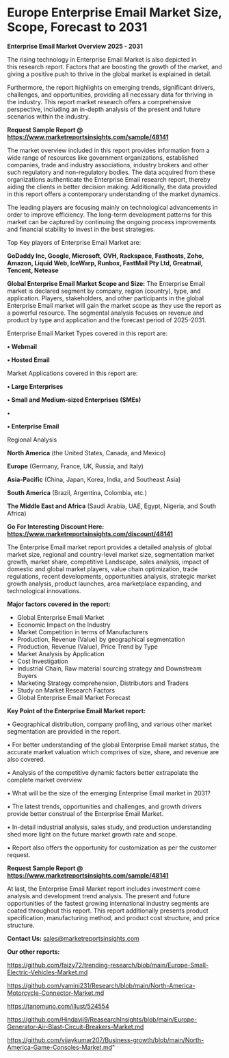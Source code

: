 # Europe Enterprise Email Market Size, Scope, Forecast to 2031

<Strong> Enterprise Email Market Overview 2025 - 2031</strong>

The rising technology in Enterprise Email Market is also depicted in this research report. Factors that are boosting the growth of the market, and giving a positive push to thrive in the global market is explained in detail.

Furthermore, the report highlights on emerging trends, significant drivers, challenges, and opportunities, providing all necessary data for thriving in the industry. This report market research offers a comprehensive perspective, including an in-depth analysis of the present and future scenarios within the industry.

<strong>Request Sample Report @ <a href=https://www.marketreportsinsights.com/sample/48141>https://www.marketreportsinsights.com/sample/48141</a></strong>

The market overview included in this report provides information from a wide range of resources like government organizations, established companies, trade and industry associations, industry brokers and other such regulatory and non-regulatory bodies. The data acquired from these organizations authenticate the Enterprise Email research report, thereby aiding the clients in better decision making. Additionally, the data provided in this report offers a contemporary understanding of the market dynamics.

The leading players are focusing mainly on technological advancements in order to improve efficiency. The long-term development patterns for this market can be captured by continuing the ongoing process improvements and financial stability to invest in the best strategies.

Top Key players of Enterprise Email Market are:

<strong>GoDaddy Inc, Google, Microsoft, OVH, Rackspace, Fasthosts, Zoho, Amazon, Liquid Web, IceWarp, Runbox, FastMail Pty Ltd, Greatmail, Tencent, Netease</strong>

<strong><b>Global Enterprise Email Market Scope and Size:</b></strong>
The Enterprise Email market is declared segment by company, region (country), type, and application. Players, stakeholders, and other participants in the global Enterprise Email market will gain the market scope as they use the report as a powerful resource. The segmental analysis focuses on revenue and product by type and application and the forecast period of 2025-2031.

Enterprise Email Market Types covered in this report are:

<strong>•  Webmail

•  Hosted Email</strong>

Market Applications covered in this report are:

<strong>•  Large Enterprises

•  Small and Medium-sized Enterprises (SMEs)

•  

•  Enterprise Email</strong> 

Regional Analysis

<strong>North America</strong> (the United States, Canada, and Mexico)

<strong>Europe</strong> (Germany, France, UK, Russia, and Italy)

<strong>Asia-Pacific</strong> (China, Japan, Korea, India, and Southeast Asia)

<strong>South America</strong> (Brazil, Argentina, Colombia, etc.)

<strong>The Middle East and Africa</strong> (Saudi Arabia, UAE, Egypt, Nigeria, and South Africa)

<strong>Go For Interesting Discount Here: <a href=https://www.marketreportsinsights.com/discount/48141>https://www.marketreportsinsights.com/discount/48141</a></strong>

The Enterprise Email market report provides a detailed analysis of global market size, regional and country-level market size, segmentation market growth, market share, competitive Landscape, sales analysis, impact of domestic and global market players, value chain optimization, trade regulations, recent developments, opportunities analysis, strategic market growth analysis, product launches, area marketplace expanding, and technological innovations.

<strong><b>Major factors covered in the report:</b></strong>
<ul>
  <li>Global Enterprise Email Market </li>
  <li>Economic Impact on the Industry</li>
  <li>Market Competition in terms of Manufacturers</li>
  <li>Production, Revenue (Value) by geographical segmentation</li>
  <li>Production, Revenue (Value), Price Trend by Type</li>
  <li>Market Analysis by Application</li>
  <li>Cost Investigation</li>
  <li>Industrial Chain, Raw material sourcing strategy and Downstream Buyers</li>
  <li>Marketing Strategy comprehension, Distributors and Traders</li>
  <li>Study on Market Research Factors</li>
  <li>Global Enterprise Email Market Forecast</li>
</ul>

<strong><b>Key Point of the Enterprise Email Market report:</b></strong>

• Geographical distribution, company profiling, and various other market segmentation are provided in the report.

• For better understanding of the global Enterprise Email market status, the accurate market valuation which comprises of size, share, and revenue are also covered.

• Analysis of the competitive dynamic factors better extrapolate the complete market overview

• What will be the size of the emerging Enterprise Email market in 2031?

• The latest trends, opportunities and challenges, and growth drivers provide better construal of the Enterprise Email Market.

• In-detail industrial analysis, sales study, and production understanding shed more light on the future market growth rate and scope.

• Report also offers the opportunity for customization as per the customer request.

<strong>Request Sample Report @ <a href=https://www.marketreportsinsights.com/sample/48141>https://www.marketreportsinsights.com/sample/48141</a></strong>

At last, the Enterprise Email Market report includes investment come analysis and development trend analysis. The present and future opportunities of the fastest growing international industry segments are coated throughout this report. This report additionally presents product specification, manufacturing method, and product cost structure, and price structure.

<strong>Contact Us:</strong>
sales@marketreportsinsights.com

<strong>Our other reports:</strong>

<a href=https://github.com/faizy72/trending-research/blob/main/Europe-Small-Electric-Vehicles-Market.md>https://github.com/faizy72/trending-research/blob/main/Europe-Small-Electric-Vehicles-Market.md</a>

<a href=https://github.com/yamini231/Research/blob/main/North-America-Motorcycle-Connector-Market.md>https://github.com/yamini231/Research/blob/main/North-America-Motorcycle-Connector-Market.md</a>

<a href=https://tanomuno.com/illust/524554>https://tanomuno.com/illust/524554</a>

<a href=https://github.com/Hindavii9/ReasearchInsights/blob/main/Europe-Generator-Air-Blast-Circuit-Breakers-Market.md>https://github.com/Hindavii9/ReasearchInsights/blob/main/Europe-Generator-Air-Blast-Circuit-Breakers-Market.md</a>

<a href=https://github.com/vijaykumar207/Business-growth/blob/main/North-America-Game-Consoles-Market.md>https://github.com/vijaykumar207/Business-growth/blob/main/North-America-Game-Consoles-Market.md</a>"
